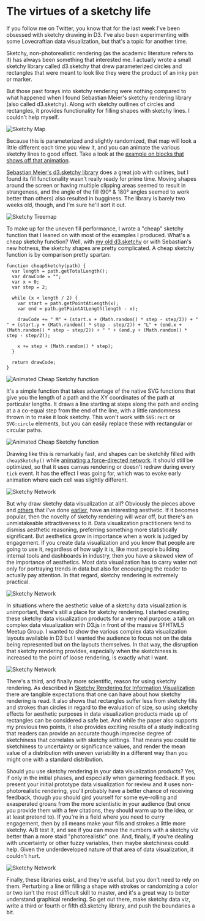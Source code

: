 # The virtues of a sketchy life

If you follow me on Twitter, you know that for the last week I've been obsessed with sketchy drawing in D3. I've also been experimenting with some Lovecraftian data visualization, but that's a topic for another time.

Sketchy, non-photorealistic rendering (as the academic literature refers to it) has always been something that interested me. I actually wrote a small sketchy library called d3.sketchy that drew parameterized circles and rectangles that were meant to look like they were the product of an inky pen or marker.

But those past forays into sketchy rendering were nothing compared to what happened when I found Sebastian Meier's sketchy rendering library (also called d3.sketchy). Along with sketchy outlines of circles and rectangles, it provides functionality for filling shapes with sketchy lines. I couldn't help myself.

![Sketchy Map](images/full/sk_map.png)

Because this is parameterized and slightly randomized, that map will look a little different each time you view it, and you can animate the various sketchy lines to good effect. Take a look at the [example on blocks that shows off that animation](http://bl.ocks.org/emeeks/c42968993536f921a5c8).

[Sebastian Meier's d3.sketchy library](https://github.com/sebastian-meier/d3.sketchy) does a great job with outlines, but I found its fill functionality wasn't really ready for prime time. Moving shapes around the screen or having multiple clipping areas seemed to result in strangeness, and the angle of the fill (90° & 180° angles seemed to work better than others) also resulted in bugginess. The library is barely two weeks old, though, and I'm sure he'll sort it out.

![Sketchy Treemap](images/full/sk_treemap.png)

To make up for the uneven fill performance, I wrote a "cheap" sketchy function that I leaned on with most of the examples I produced. What's a cheap sketchy function? Well, with [my old d3.sketchy](https://github.com/emeeks/d3-sketchy) or with Sebastian's new hotness, the sketchy shapes are pretty complicated. A cheap sketchy function is by comparison pretty spartan:

```
function cheapSketchy(path) {
  var length = path.getTotalLength();
  var drawCode = "";
  var x = 0;
  var step = 2;

  while (x < length / 2) {
    var start = path.getPointAtLength(x);
    var end = path.getPointAtLength(length - x);

    drawCode += " M" + (start.x + (Math.random() * step - step/2)) + " " + (start.y + (Math.random() * step - step/2)) + "L" + (end.x + (Math.random() * step - step/2)) + " " + (end.y + (Math.random() * step - step/2));

    x += step + (Math.random() * step);
  }

  return drawCode;
}
```

![Animated Cheap Sketchy function](images/full/sk_ExampleA.gif)

It's a simple function that takes advantage of the native SVG functions that give you the length of a path and the XY coordinates of the path at particular lengths. It draws a line starting at steps along the path and ending at a a co-equal step from the end of the line, with a little randomness thrown in to make it look sketchy. This won't work with `SVG:rect` or `SVG:circle` elements, but you can easily replace these with rectangular or circular paths.

![Animated Cheap Sketchy function](images/full/sk_ExampleB.gif)

Drawing like this is remarkably fast, and shapes can be sketchily filled with `cheapSketchy()` while [animating a force-directed network](http://bl.ocks.org/emeeks/bc38c32d24e6fba4db84). It should still be optimized, so that it uses canvas rendering or doesn't redraw during every `tick` event. It has the effect I was going for, which was to evoke early animation where each cell was slightly different.

![Sketchy Network](images/full/sk_network.png)

But why draw sketchy data visualization at all? Obviously the pieces above and [others](http://bl.ocks.org/emeeks/5f5237a49147e712eb7c) that I've done [earlier](http://bl.ocks.org/emeeks/4e80576b894730d5cb6b), have an interesting aesthetic. If it becomes popular, then the novelty of sketchy rendering will wear off, but there's an unmistakeable attractiveness to it. Data visualization practitioners tend to dismiss aesthetic reasoning, preferring something more statistically significant. But aesthetics grow in importance when a work is judged by engagement. If you create data visualization and you know that people are going to use it, regardless of how ugly it is, like most people building internal tools and dashboards in industry, then you have a skewed view of the importance of aesthetics. Most data visualization has to carry water not only for portraying trends in data but also for encouraging the reader to actually pay attention. In that regard, sketchy rendering is extremely practical.

![Sketchy Network](images/full/sk_circlepack.png)

In situations where the aesthetic value of a sketchy data visualization is unimportant, there's still a place for sketchy rendering. I started creating these sketchy data visualization products for a very real purpose: a talk on complex data visualization with D3.js in front of the massive SFHTML5 Meetup Group. I wanted to show the various complex data visualization layouts available in D3 but I wanted the audience to focus not on the data being represented but on the layouts themselves. In that way, the disruption that sketchy rendering provides, especially when the sketchiness is increased to the point of loose rendering, is exactly what I want.

![Sketchy Network](images/full/sk_dendrogram.png)

There's a third, and finally more scientific, reason for using sketchy rendering. As described in [Sketchy Rendering for Information Visualization](http://openaccess.city.ac.uk/1274/) there are tangible expectations that one can have about how sketchy rendering is read. It also shows that rectangles suffer less from sketchy fills and strokes than circles in regard to the evaluation of size, so using sketchy effects for aesthetic purposes in data visualization products made up of rectangles can be considered a safe bet. And while the paper also supports my previous two points, it also provides exciting results of a study indicating that readers can provide an accurate though imprecise degree of sketchiness that correlates with sketchy settings. That means you could tie sketchiness to uncertainty or significance values, and render the mean value of a distribution with uneven variability in a different way than you might one with a standard distribution.

Should you use sketchy rendering in your data visualization products? Yes, if only in the initial phases, and especially when garnering feedback. If you present your initial prototype data visualization for review and it uses non-photorealistic rendering, you'll probably have a better chance of receiving feedback, though you should gird yourself for some eye-rolling and exasperated groans from the more scientistic in your audience (but once you provide them with a few citations, they should warm up to the idea, or at least pretend to). If you're in a field where you need to curry engagement, then by all means make your fills and strokes a little more sketchy. A/B test it, and see if you can move the numbers with a sketchy viz better than a more staid "photorealistic" one. And, finally, if you're dealing with uncertainty or other fuzzy variables, then maybe sketchiness could help. Given the underdeveloped nature of that area of data visualization, it couldn't hurt.

![Sketchy Network](images/full/sk_chord.png)

Finally, these libraries exist, and they're useful, but you don't need to rely on them. Perturbing a line or filling a shape with strokes or randomizing a color or two isn't the most difficult skill to master, and it's a great way to better understand graphical rendering. So get out there, make sketchy data viz, write a third or fourth or fifth d3.sketchy library, and push the boundaries a bit.